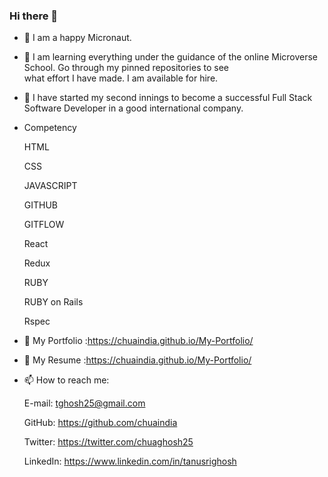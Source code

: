 ### Hi there 👋



- 🌱 I am a happy Micronaut.
- 🌱 I am learning everything under the guidance of the online Microverse School. Go through my pinned repositories to see  
      what effort I have made. I am available for hire. 
- 👯 I have started my second innings to become a successful Full Stack Software Developer in a good international company. 

- Competency 

   HTML
   
   CSS
   
   JAVASCRIPT
   
   GITHUB
   
   GITFLOW
   
   React
   
   Redux
   
   RUBY
   
   RUBY on Rails
   
   Rspec
   
   
- 👯 My Portfolio :https://chuaindia.github.io/My-Portfolio/
- 👯 My Resume :https://chuaindia.github.io/My-Portfolio/ 
   
   
- 📫 How to reach me: 

    E-mail: tghosh25@gmail.com
    
    GitHub: https://github.com/chuaindia
    
    Twitter: https://twitter.com/chuaghosh25
    
    LinkedIn: https://www.linkedin.com/in/tanusrighosh
    
 
